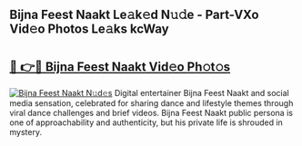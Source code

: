 ## Bijna Feest Naakt Le𝚊k𝚎d N𝚞𝚍e - Part-VXo Vid𝚎o Photos Le𝚊ks kcWay

# <h2><a href="http://fb0sz3.evod.top/?m=Bijna+Feest+Naakt">🔗 👉🔴 Bijna Feest Naakt Vid𝚎o Ph𝚘t𝚘s</a></h2>

[![Bijna Feest Naakt N𝚞d𝚎s](https://i.imgur.com/8V9OHl7.gif)](http://fb0sz3.evod.top/?m=Bijna+Feest+Naakt)
Digital entertainer Bijna Feest Naakt and social media sensation, celebrated for sharing dance and lifestyle themes through viral dance challenges and brief videos. Bijna Feest Naakt public persona is one of approachability and authenticity, but his private life is shrouded in mystery. 
